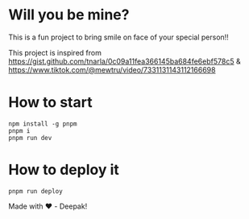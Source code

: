 # Will you be mine?


This is a fun project to bring smile on face of your special person!!

This project is inspired from
https://gist.github.com/tnarla/0c09a11fea366145ba684fe6ebf578c5 & https://www.tiktok.com/@mewtru/video/7331131143112166698

# How to start
```
npm install -g pnpm
pnpm i
pnpm run dev
```

<!-- # Preview

![image description](demo.gif) -->


# How to deploy it
```
pnpm run deploy
```

Made with ❤️ - Deepak!
